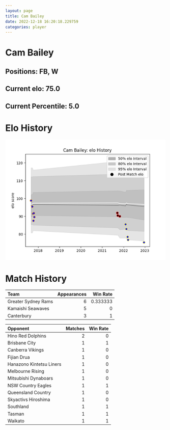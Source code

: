 ```yaml
---  
layout: page  
title: Cam Bailey  
date: 2022-12-18 16:20:18.229759  
categories: player  
---
```

# Cam Bailey

## Positions: FB, W

## Current elo: 75.0

## Current Percentile: 5.0

# Elo History


![elo history](history_CamBailey.png)
# Match History


| Team                |   Appearances |   Win Rate |
|:--------------------|--------------:|-----------:|
| Greater Sydney Rams |             6 |   0.333333 |
| Kamaishi Seawaves   |             5 |   0        |
| Canterbury          |             3 |   1        |

| Opponent                 |   Matches |   Win Rate |
|:-------------------------|----------:|-----------:|
| Hino Red Dolphins        |         2 |          0 |
| Brisbane City            |         1 |          1 |
| Canberra Vikings         |         1 |          0 |
| Fijian Drua              |         1 |          0 |
| Hanazono Kintetsu Liners |         1 |          0 |
| Melbourne Rising         |         1 |          0 |
| Mitsubishi Dynaboars     |         1 |          0 |
| NSW Country Eagles       |         1 |          1 |
| Queensland Country       |         1 |          0 |
| Skyactivs Hiroshima      |         1 |          0 |
| Southland                |         1 |          1 |
| Tasman                   |         1 |          1 |
| Waikato                  |         1 |          1 |